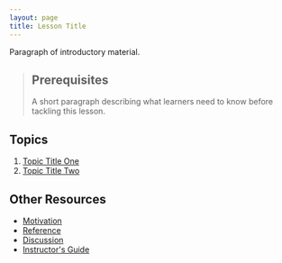 ```yaml
---
layout: page
title: Lesson Title
---
```

Paragraph of introductory material.

> ## Prerequisites
>
> A short paragraph describing what learners need to know
> before tackling this lesson.

## Topics

1.  [Topic Title One](01-one.html)
2.  [Topic Title Two](02-two.html)

## Other Resources

*   [Motivation](motivation.html)
*   [Reference](reference.html)
*   [Discussion](discussion.html)
*   [Instructor's Guide](instructors.html)
